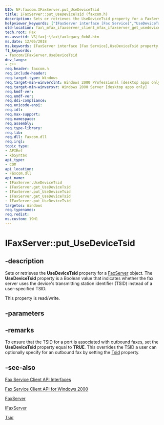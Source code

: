 ```yaml
---
UID: NF:faxcom.IFaxServer.put_UseDeviceTsid
title: IFaxServer::put_UseDeviceTsid (faxcom.h)
description: Sets or retrieves the UseDeviceTsid property for a FaxServer object. The UseDeviceTsid property is a Boolean value that indicates whether the fax server uses the device's transmitting station identifier (TSID) instead of a user-specified TSID.helpviewer_keywords: ["IFaxServer interface [Fax Service]","UseDeviceTsid property","IFaxServer.UseDeviceTsid","IFaxServer.get_UseDeviceTsid","IFaxServer.put_UseDeviceTsid","IFaxServer::UseDeviceTsid","IFaxServer::get_UseDeviceTsid","IFaxServer::put_UseDeviceTsid","UseDeviceTsid property [Fax Service]","UseDeviceTsid property [Fax Service]","IFaxServer interface","_mfax_ifaxserver_get_usedevicetsid","fax._mfax_ifaxserver_client_mfax_ifaxserver_get_usedevicetsid_cpp","fax._mfax_ifaxserver_get_usedevicetsid","faxcom/IFaxServer::UseDeviceTsid","faxcom/IFaxServer::get_UseDeviceTsid","faxcom/IFaxServer::put_UseDeviceTsid","put_UseDeviceTsid"]
old-location: fax\_mfax_ifaxserver_client_mfax_ifaxserver_get_usedevicetsid_cpp.htm
tech.root: Fax
ms.assetid: VS|fax|~\fax\faxlegacy_0xb8.htm
ms.date: 12/05/2018
ms.keywords: IFaxServer interface [Fax Service],UseDeviceTsid property, IFaxServer.UseDeviceTsid, IFaxServer.get_UseDeviceTsid, IFaxServer.put_UseDeviceTsid, IFaxServer::UseDeviceTsid, IFaxServer::get_UseDeviceTsid, IFaxServer::put_UseDeviceTsid, UseDeviceTsid property [Fax Service], UseDeviceTsid property [Fax Service],IFaxServer interface, _mfax_ifaxserver_get_usedevicetsid, fax._mfax_ifaxserver_client_mfax_ifaxserver_get_usedevicetsid_cpp, fax._mfax_ifaxserver_get_usedevicetsid, faxcom/IFaxServer::UseDeviceTsid, faxcom/IFaxServer::get_UseDeviceTsid, faxcom/IFaxServer::put_UseDeviceTsid, put_UseDeviceTsid
f1_keywords:
- faxcom/IFaxServer.UseDeviceTsid
dev_langs:
- c++
req.header: faxcom.h
req.include-header: 
req.target-type: Windows
req.target-min-winverclnt: Windows 2000 Professional [desktop apps only]
req.target-min-winversvr: Windows 2000 Server [desktop apps only]
req.kmdf-ver: 
req.umdf-ver: 
req.ddi-compliance: 
req.unicode-ansi: 
req.idl: 
req.max-support: 
req.namespace: 
req.assembly: 
req.type-library: 
req.lib: 
req.dll: Faxcom.dll
req.irql: 
topic_type:
- APIRef
- kbSyntax
api_type:
- COM
api_location:
- Faxcom.dll
api_name:
- IFaxServer.UseDeviceTsid
- IFaxServer.get_UseDeviceTsid
- IFaxServer.put_UseDeviceTsid
- IFaxServer.get_UseDeviceTsid
- IFaxServer.put_UseDeviceTsid
targetos: Windows
req.typenames: 
req.redist: 
ms.custom: 19H1
---
```


# IFaxServer::put_UseDeviceTsid


## -description


Sets or retrieves the <b>UseDeviceTsid</b> property for a <a href="https://docs.microsoft.com/previous-versions/windows/desktop/fax/-mfax-faxserver-client">FaxServer</a> object. The <b>UseDeviceTsid</b> property is a Boolean value that indicates whether the fax server uses the device's transmitting station identifier (TSID) instead of a user-specified TSID.

This property is read/write.


## -parameters


## -remarks



To ensure that the TSID for a port is associated with outbound faxes, set the <b>UseDeviceTsid</b> property equal to <b>TRUE</b>. This overrides the TSID a user can optionally specify for an outbound fax by setting the <a href="https://docs.microsoft.com/previous-versions/windows/desktop/fax/-mfax-ifaxdoc-get-tsid-vb">Tsid</a> property. 
		




## -see-also




<a href="https://docs.microsoft.com/previous-versions/windows/desktop/fax/-mfax-fax-service-client-api-interfaces">Fax Service Client API Interfaces</a>



<a href="https://docs.microsoft.com/previous-versions/windows/desktop/fax/-mfax-fax-service-client-api-for-windows-2000">Fax Service Client API for Windows 2000</a>



<a href="https://docs.microsoft.com/previous-versions/windows/desktop/fax/-mfax-faxserver-client">FaxServer</a>



<a href="https://docs.microsoft.com/previous-versions/windows/desktop/api/faxcom/nn-faxcom-ifaxserver">IFaxServer</a>



<a href="https://docs.microsoft.com/previous-versions/windows/desktop/fax/-mfax-ifaxdoc-get-tsid-vb">Tsid</a>
 

 

